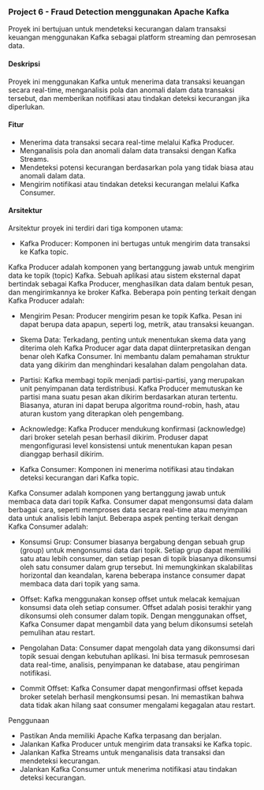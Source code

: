 ### Project 6 - Fraud Detection menggunakan Apache Kafka

Proyek ini bertujuan untuk mendeteksi kecurangan dalam transaksi keuangan menggunakan Kafka sebagai platform streaming dan pemrosesan data.

#### Deskripsi
Proyek ini menggunakan Kafka untuk menerima data transaksi keuangan secara real-time, menganalisis pola dan anomali dalam data transaksi tersebut, dan memberikan notifikasi atau tindakan deteksi kecurangan jika diperlukan.

#### Fitur
- Menerima data transaksi secara real-time melalui Kafka Producer.
- Menganalisis pola dan anomali dalam data transaksi dengan Kafka Streams.
- Mendeteksi potensi kecurangan berdasarkan pola yang tidak biasa atau anomali dalam data.
- Mengirim notifikasi atau tindakan deteksi kecurangan melalui Kafka Consumer.

#### Arsitektur
Arsitektur proyek ini terdiri dari tiga komponen utama:

- Kafka Producer: Komponen ini bertugas untuk mengirim data transaksi ke Kafka topic.
  
Kafka Producer adalah komponen yang bertanggung jawab untuk mengirim data ke topik (topic) Kafka. Sebuah aplikasi atau sistem eksternal dapat bertindak sebagai Kafka Producer, menghasilkan data dalam bentuk pesan, dan mengirimkannya ke broker Kafka. Beberapa poin penting terkait dengan Kafka Producer adalah:

- Mengirim Pesan: Producer mengirim pesan ke topik Kafka. Pesan ini dapat berupa data apapun, seperti log, metrik, atau transaksi keuangan.

- Skema Data: Terkadang, penting untuk menentukan skema data yang diterima oleh Kafka Producer agar data dapat diinterpretasikan dengan benar oleh Kafka Consumer. Ini membantu dalam pemahaman struktur data yang dikirim dan menghindari kesalahan dalam pengolahan data.

- Partisi: Kafka membagi topik menjadi partisi-partisi, yang merupakan unit penyimpanan data terdistribusi. Kafka Producer memutuskan ke partisi mana suatu pesan akan dikirim berdasarkan aturan tertentu. Biasanya, aturan ini dapat berupa algoritma round-robin, hash, atau aturan kustom yang diterapkan oleh pengembang.

- Acknowledge: Kafka Producer mendukung konfirmasi (acknowledge) dari broker setelah pesan berhasil dikirim. Produser dapat mengonfigurasi level konsistensi untuk menentukan kapan pesan dianggap berhasil dikirim.


- Kafka Consumer: Komponen ini menerima notifikasi atau tindakan deteksi kecurangan dari Kafka topic.
  
Kafka Consumer adalah komponen yang bertanggung jawab untuk membaca data dari topik Kafka. Consumer dapat mengonsumsi data dalam berbagai cara, seperti memproses data secara real-time atau menyimpan data untuk analisis lebih lanjut. Beberapa aspek penting terkait dengan Kafka Consumer adalah:

- Konsumsi Grup: Consumer biasanya bergabung dengan sebuah grup (group) untuk mengonsumsi data dari topik. Setiap grup dapat memiliki satu atau lebih consumer, dan setiap pesan di topik biasanya dikonsumsi oleh satu consumer dalam grup tersebut. Ini memungkinkan skalabilitas horizontal dan keandalan, karena beberapa instance consumer dapat membaca data dari topik yang sama.

- Offset: Kafka menggunakan konsep offset untuk melacak kemajuan konsumsi data oleh setiap consumer. Offset adalah posisi terakhir yang dikonsumsi oleh consumer dalam topik. Dengan menggunakan offset, Kafka Consumer dapat mengambil data yang belum dikonsumsi setelah pemulihan atau restart.

- Pengolahan Data: Consumer dapat mengolah data yang dikonsumsi dari topik sesuai dengan kebutuhan aplikasi. Ini bisa termasuk pemrosesan data real-time, analisis, penyimpanan ke database, atau pengiriman notifikasi.

- Commit Offset: Kafka Consumer dapat mengonfirmasi offset kepada broker setelah berhasil mengkonsumsi pesan. Ini memastikan bahwa data tidak akan hilang saat consumer mengalami kegagalan atau restart.

Penggunaan
- Pastikan Anda memiliki Apache Kafka terpasang dan berjalan.
- Jalankan Kafka Producer untuk mengirim data transaksi ke Kafka topic.
- Jalankan Kafka Streams untuk menganalisis data transaksi dan mendeteksi kecurangan.
- Jalankan Kafka Consumer untuk menerima notifikasi atau tindakan deteksi kecurangan.
